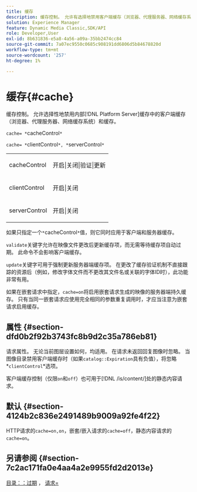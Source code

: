 ```yaml
---
title: 缓存
description: 缓存控制。 允许有选择地禁用客户端缓存（浏览器、代理服务器、网络缓存系统）和内部 [!DNL Platform Server] 缓存中的缓存。
solution: Experience Manager
feature: Dynamic Media Classic,SDK/API
role: Developer,User
exl-id: 8b631836-e5a8-4a56-a09a-35bb2474cc84
source-git-commit: 7a07ec9550c0685c908191dd6806d5b84678820d
workflow-type: tm+mt
source-wordcount: '257'
ht-degree: 1%

---
```


# 缓存{#cache}

缓存控制。 允许选择性地禁用内部[!DNL Platform Server]缓存中的客户端缓存（浏览器、代理服务器、网络缓存系统）和缓存。

`cache= *`cacheControl`*`

`cache= *`clientControl`*, *`serverControl`*`

<table id="simpletable_70ACECAEA02F400C83B598FA13F1D00B"> 
 <tr class="strow"> 
  <td class="stentry"> <p><span class="codeph"> <span class="varname"> cacheControl</span></span> </p> </td> 
  <td class="stentry"> <p><span class="codeph">开启|关闭|验证|更新</span> </p> </td> 
 </tr> 
 <tr class="strow"> 
  <td class="stentry"> <p><span class="codeph"> <span class="varname"> clientControl</span></span> </p></td> 
  <td class="stentry"> <p><span class="codeph">开启|关闭</span> </p></td> 
 </tr> 
 <tr class="strow"> 
  <td class="stentry"> <p><span class="codeph"> <span class="varname"> serverControl</span></span> </p></td> 
  <td class="stentry"> <p><span class="codeph">开启|关闭</span> </p></td> 
 </tr> 
</table>

如果只指定一个`*`cacheControl`*`值，则它同时应用于客户端和服务器缓存。

`validate`关键字允许在映像文件更改后更新缓存项，而无需等待缓存项自动过期。 此命令不会影响客户端缓存。

`update`关键字可用于强制更新服务器端缓存项。 在更改了缓存验证机制不直接跟踪的资源后（例如，修改字体文件而不更改其文件名或关联的字体ID时），此功能非常有用。

如果在嵌套请求中指定，`cache=on`将启用嵌套请求生成的映像的服务器端持久缓存。 只有当同一嵌套请求应使用完全相同的参数重复调用时，才应当注意为嵌套请求启用缓存。

## 属性 {#section-dfd0b2f92b3743fc8b9d2c35a786eb81}

请求属性。 无论当前图层设置如何，均适用。 在请求未返回回复图像时忽略。 当图像目录禁用客户端缓存时（如果`catalog::Expiration`具有负值），将忽略*`clientControl`*选项。

客户端缓存控制（仅限`on`和`off`）也可用于[!DNL /is/content/]处的静态内容请求。

## 默认 {#section-4124b2c836e2491489b9009a92fe4f22}

HTTP请求的`cache=on,on`，嵌套/嵌入请求的`cache=off`，静态内容请求的`cache=on`。

## 另请参阅 {#section-7c2ac171fa0e4aa4a2e9955fd2d2013e}

[目录：：过期](../../../../../is-api/image-catalog/image-serving-api-ref/c-image-catalog-reference/c-image-svg-data-reference/c-image-data-reference/r-expiration-cat.md#reference-a7afd668ecbb4d2da65d86259aa6a28a) ， [请求=](../../../../../is-api/http-ref/image-serving-api-ref/c-http-protocol-reference/c-command-reference/r-req/r-req.md#reference-907cdb4a97034db7ad94695f25552e76)

